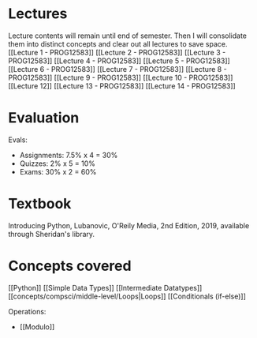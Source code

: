 # Lectures
Lecture contents will remain until end of semester. Then I will consolidate them into distinct concepts and clear out all lectures to save space.
[[Lecture 1 - PROG12583]]
[[Lecture 2 - PROG12583]]
[[Lecture 3 - PROG12583]]
[[Lecture 4 - PROG12583]]
[[Lecture 5 - PROG12583]]
[[Lecture 6 - PROG12583]]
[[Lecture 7 - PROG12583]]
[[Lecture 8 - PROG12583]]
[[Lecture 9 - PROG12583]]
[[Lecture 10 - PROG12583]]
[[Lecture 12]]
[[Lecture 13 - PROG12583]]
[[Lecture 14 - PROG12583]]
# Evaluation
Evals:
- Assignments: 7.5% x 4 = 30%
- Quizzes: 2% x 5 = 10%
- Exams: 30% x 2 = 60%
# Textbook
Introducing Python, Lubanovic, O'Reily Media, 2nd Edition, 2019, available through Sheridan's library.
# Concepts covered
[[Python]]
[[Simple Data Types]]
[[Intermediate Datatypes]]
[[concepts/compsci/middle-level/Loops|Loops]]
[[Conditionals (if-else)]]

Operations:
- [[Modulo]]
